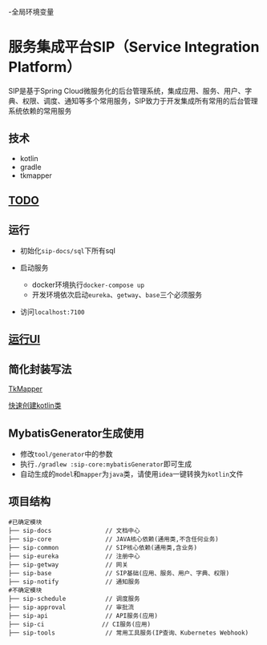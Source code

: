 -全局环境变量

# 服务集成平台SIP（Service Integration Platform）

SIP是基于Spring Cloud微服务化的后台管理系统，集成应用、服务、用户、字典、权限、调度、通知等多个常用服务，SIP致力于开发集成所有常用的后台管理系统依赖的常用服务

## 技术

- kotlin
- gradle
- tkmapper

## [TODO](https://github.com/basicfu/sip/projects/1)

## 运行

- 初始化`sip-docs/sql`下所有sql


- 启动服务
  - docker环境执行`docker-compose up`
  - 开发环境依次启动`eureka`、`getway`、`base`三个必须服务
- 访问`localhost:7100`

## [运行UI](https://github.com/basicfu/sip-web)

## 简化封装写法

[TkMapper](https://github.com/basicfu/sip/wiki/TkMapper-kotlin)

[快速创建kotlin类](https://github.com/basicfu/sip/wiki/%E5%BF%AB%E9%80%9F%E5%88%9B%E5%BB%BAkotlin%E7%B1%BB)

## MybatisGenerator生成使用

- 修改`tool/generator`中的参数
- 执行`./gradlew :sip-core:mybatisGenerator`即可生成
- 自动生成的`model`和`mapper`为`java`类，请使用`idea`一键转换为`kotlin`文件

## 项目结构

```
#已确定模块
├── sip-docs               // 文档中心
├── sip-core               // JAVA核心依赖(通用类,不含任何业务)
├── sip-common             // SIP核心依赖(通用类,含业务)
├── sip-eureka             // 注册中心  
├── sip-getway             // 网关
├── sip-base               // SIP基础(应用、服务、用户、字典、权限)
├── sip-notify             // 通知服务
#不确定模块
├── sip-schedule           // 调度服务
├── sip-approval           // 审批流
├── sip-api                // API服务(应用)
├── sip-ci                // CI服务(应用)
├── sip-tools              // 常用工具服务(IP查询、Kubernetes Webhook)
```

